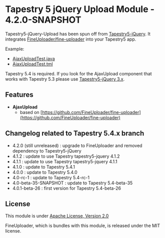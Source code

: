 # Tapestry 5 jQuery Upload Module - 4.2.0-SNAPSHOT
Tapestry5-jQuery-Upload has been spun off from [Tapestry5-jQuery](https://github.com/got5/tapestry5-jquery).
It integrates [FineUploader/fine-uploader](https://github.com/FineUploader/fine-uploader) into your Tapestry5 app.

Example:
- [AjaxUploadTest.java](src/test/java/org/got5/tapestry5/upload/pages/AjaxUploadTest.java)
- [AjaxUploadTest.tml](src/test/resources/org/got5/tapestry5/upload/pages/AjaxUploadTest.tml)

Tapestry 5.4 is required. If you look for the AjaxUpload component that works with Tapestry 5.3 please use [Tapestry5-jQuery 3.x](https://github.com/got5/tapestry5-jquery). 

## Features

- **AjaxUpload** 
	- based on [https://github.com/FineUploader/fine-uploader](https://github.com/FineUploader/fine-uploader)	

## Changelog related to Tapestry 5.4.x branch
* 4.2.0 (still unreleased) : upgrade to FineUploader and removed dependency to Tapestry5-jQuery
* 4.1.2 : update to use Tapestry tapestry5-jquery 4.1.2 
* 4.1.1 : update to use Tapestry tapestry5-jquery 4.1.1 
* 4.1.0 : update to Tapestry 5.4.1 
* 4.0.0 : update to Tapestry 5.4.0 
* 4.0-rc-1 : update to Tapestry 5.4-rc-1 
* 4.0-beta-35-SNAPSHOT : update to Tapestry 5.4-beta-35 
* 4.0.1-beta-26 : first version for Tapestry 5.4-beta-26 
	
## License

This module is under [Apache License, Version 2.0](https://www.apache.org/licenses/LICENSE-2.0)

FineUploader, which is bundles with this module, is released under the MIT license.
